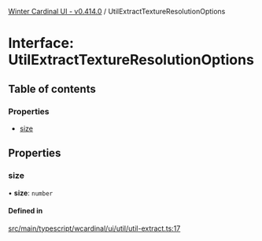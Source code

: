 [Winter Cardinal UI - v0.414.0](../index.md) / UtilExtractTextureResolutionOptions

# Interface: UtilExtractTextureResolutionOptions

## Table of contents

### Properties

- [size](UtilExtractTextureResolutionOptions.md#size)

## Properties

### size

• **size**: `number`

#### Defined in

[src/main/typescript/wcardinal/ui/util/util-extract.ts:17](https://github.com/winter-cardinal/winter-cardinal-ui/blob/v0.414.0/src/main/typescript/wcardinal/ui/util/util-extract.ts#L17)
